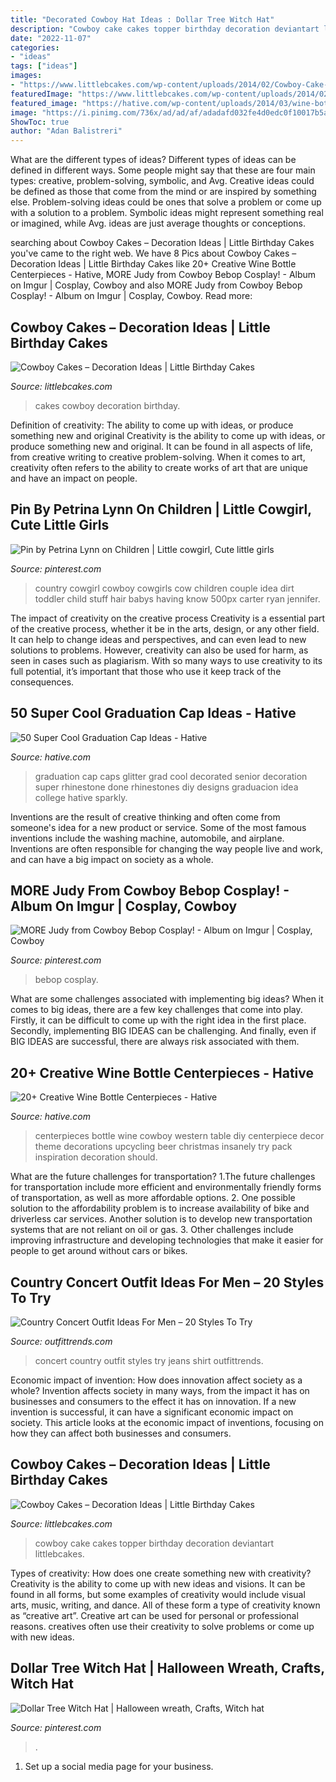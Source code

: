 ```yaml
---
title: "Decorated Cowboy Hat Ideas : Dollar Tree Witch Hat"
description: "Cowboy cake cakes topper birthday decoration deviantart littlebcakes"
date: "2022-11-07"
categories:
- "ideas"
tags: ["ideas"]
images:
- "https://www.littlebcakes.com/wp-content/uploads/2014/02/Cowboy-Cake-Ideas.jpg"
featuredImage: "https://www.littlebcakes.com/wp-content/uploads/2014/02/Cowboy-Wedding-Cakes.jpg"
featured_image: "https://hative.com/wp-content/uploads/2014/03/wine-bottle-centerpieces/3-diy-cowboy-bottle-centerpiece.jpg"
image: "https://i.pinimg.com/736x/ad/ad/af/adadafd032fe4d0edc0f10017b5a24ee.jpg"
ShowToc: true
author: "Adan Balistreri"
---
```



What are the different types of ideas?
Different types of ideas can be defined in different ways. Some people might say that these are four main types: creative, problem-solving, symbolic, and Avg.
Creative ideas could be defined as those that come from the mind or are inspired by something else. Problem-solving ideas could be ones that solve a problem or come up with a solution to a problem. Symbolic ideas might represent something real or imagined, while Avg. ideas are just average thoughts or conceptions.

	

		
searching about Cowboy Cakes – Decoration Ideas | Little Birthday Cakes you've came to the right web. We have 8 Pics about Cowboy Cakes – Decoration Ideas | Little Birthday Cakes like 20+ Creative Wine Bottle Centerpieces - Hative, MORE Judy from Cowboy Bebop Cosplay! - Album on Imgur | Cosplay, Cowboy and also MORE Judy from Cowboy Bebop Cosplay! - Album on Imgur | Cosplay, Cowboy. Read more:
		
    
## Cowboy Cakes – Decoration Ideas | Little Birthday Cakes

<img loading=lazy src="https://www.littlebcakes.com/wp-content/uploads/2014/02/Cowboy-Wedding-Cakes.jpg" onerror="this.onerror=null;this.src='https://tse1.mm.bing.net/th?id=OIP.OA0mNdhMvr2LFDIbD5nAIQHaMX&amp;pid=15.1';" alt="Cowboy Cakes – Decoration Ideas | Little Birthday Cakes">

_Source: littlebcakes.com_

>cakes cowboy decoration birthday. 

	

Definition of creativity: The ability to come up with ideas, or produce something new and original
Creativity is the ability to come up with ideas, or produce something new and original. It can be found in all aspects of life, from creative writing to creative problem-solving. When it comes to art, creativity often refers to the ability to create works of art that are unique and have an impact on people.

    
## Pin By Petrina Lynn On Children | Little Cowgirl, Cute Little Girls

<img loading=lazy src="https://i.pinimg.com/736x/93/ab/cc/93abcc54e3576eecb8b2c7e3a3f644fd--country-kids-photography-photography-ideas.jpg" onerror="this.onerror=null;this.src='https://tse4.mm.bing.net/th?id=OIP.kicQBrVXFUA10X9qIPLSUAHaLH&amp;pid=15.1';" alt="Pin by Petrina Lynn on Children | Little cowgirl, Cute little girls">

_Source: pinterest.com_

>country cowgirl cowboy cowgirls cow children couple idea dirt toddler child stuff hair babys having know 500px carter ryan jennifer. 

	

The impact of creativity on the creative process
Creativity is a essential part of the creative process, whether it be in the arts, design, or any other field. It can help to change ideas and perspectives, and can even lead to new solutions to problems. However, creativity can also be used for harm, as seen in cases such as plagiarism. With so many ways to use creativity to its full potential, it’s important that those who use it keep track of the consequences.

    
## 50 Super Cool Graduation Cap Ideas - Hative

<img loading=lazy src="https://hative.com/wp-content/uploads/2016/04/graduation-caps/29-super-cool-graduation-cap-ideas.jpg" onerror="this.onerror=null;this.src='https://tse2.mm.bing.net/th?id=OIP.wGjxiClieYNM1PlY1yNDnQHaIh&amp;pid=15.1';" alt="50 Super Cool Graduation Cap Ideas - Hative">

_Source: hative.com_

>graduation cap caps glitter grad cool decorated senior decoration super rhinestone done rhinestones diy designs graduacion idea college hative sparkly. 

	

Inventions are the result of creative thinking and often come from someone's idea for a new product or service. Some of the most famous inventions include the washing machine, automobile, and airplane. Inventions are often responsible for changing the way people live and work, and can have a big impact on society as a whole.

    
## MORE Judy From Cowboy Bebop Cosplay! - Album On Imgur | Cosplay, Cowboy

<img loading=lazy src="https://i.pinimg.com/736x/7f/17/5c/7f175c0ac5004d86d11b31969ea51afd--cowboy-bebop-cowboys.jpg" onerror="this.onerror=null;this.src='https://tse3.mm.bing.net/th?id=OIP.qSx0JykvWW3O1qStZJSEXQHaLH&amp;pid=15.1';" alt="MORE Judy from Cowboy Bebop Cosplay! - Album on Imgur | Cosplay, Cowboy">

_Source: pinterest.com_

>bebop cosplay. 

	

What are some challenges associated with implementing big ideas?
When it comes to big ideas, there are a few key challenges that come into play. Firstly, it can be difficult to come up with the right idea in the first place. Secondly, implementing BIG IDEAS can be challenging. And finally, even if BIG IDEAS are successful, there are always risk associated with them.

    
## 20+ Creative Wine Bottle Centerpieces - Hative

<img loading=lazy src="https://hative.com/wp-content/uploads/2014/03/wine-bottle-centerpieces/3-diy-cowboy-bottle-centerpiece.jpg" onerror="this.onerror=null;this.src='https://tse3.mm.bing.net/th?id=OIP._TxugBHzeC50XHYYyF09gQHaKC&amp;pid=15.1';" alt="20+ Creative Wine Bottle Centerpieces - Hative">

_Source: hative.com_

>centerpieces bottle wine cowboy western table diy centerpiece decor theme decorations upcycling beer christmas insanely try pack inspiration decoration should. 

	

What are the future challenges for transportation?
1.The future challenges for transportation include more efficient and environmentally friendly forms of transportation, as well as more affordable options. 
2. One possible solution to the affordability problem is to increase availability of bike and driverless car services. Another solution is to develop new transportation systems that are not reliant on oil or gas. 
3. Other challenges include improving infrastructure and developing technologies that make it easier for people to get around without cars or bikes.

    
## Country Concert Outfit Ideas For Men – 20 Styles To Try

<img loading=lazy src="http://www.outfittrends.com/wp-content/uploads/2016/06/abde2c3e5c75596d33f198c45518e1bf.jpg" onerror="this.onerror=null;this.src='https://tse4.mm.bing.net/th?id=OIP.Q2VXnaVNQ0AEb3_CcZn7YQHaKE&amp;pid=15.1';" alt="Country Concert Outfit Ideas For Men – 20 Styles To Try">

_Source: outfittrends.com_

>concert country outfit styles try jeans shirt outfittrends. 

	

Economic impact of invention: How does innovation affect society as a whole?
Invention affects society in many ways, from the impact it has on businesses and consumers to the effect it has on innovation. If a new invention is successful, it can have a significant economic impact on society. This article looks at the economic impact of inventions, focusing on how they can affect both businesses and consumers.

    
## Cowboy Cakes – Decoration Ideas | Little Birthday Cakes

<img loading=lazy src="https://www.littlebcakes.com/wp-content/uploads/2014/02/Cowboy-Cake-Ideas.jpg" onerror="this.onerror=null;this.src='https://tse3.mm.bing.net/th?id=OIP.SwowEiBcfxsJ414qzpoUcQHaJ4&amp;pid=15.1';" alt="Cowboy Cakes – Decoration Ideas | Little Birthday Cakes">

_Source: littlebcakes.com_

>cowboy cake cakes topper birthday decoration deviantart littlebcakes. 

	

Types of creativity: How does one create something new with creativity?
Creativity is the ability to come up with new ideas and visions. It can be found in all forms, but some examples of creativity would include visual arts, music, writing, and dance. All of these form a type of creativity known as “creative art”. Creative art can be used for personal or professional reasons. creatives often use their creativity to solve problems or come up with new ideas.

    
## Dollar Tree Witch Hat | Halloween Wreath, Crafts, Witch Hat

<img loading=lazy src="https://i.pinimg.com/736x/ad/ad/af/adadafd032fe4d0edc0f10017b5a24ee.jpg" onerror="this.onerror=null;this.src='https://tse3.mm.bing.net/th?id=OIP.ZZSPaZ7eZdzI1NMjoz54XgHaL7&amp;pid=15.1';" alt="Dollar Tree Witch Hat | Halloween wreath, Crafts, Witch hat">

_Source: pinterest.com_

>. 

	

1. Set up a social media page for your business.

